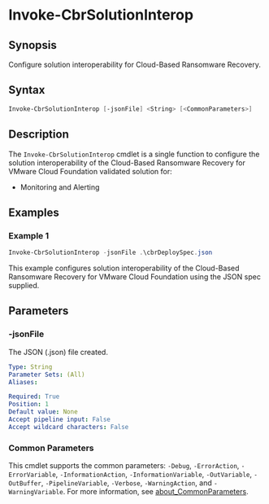 # Invoke-CbrSolutionInterop

## Synopsis

Configure solution interoperability for Cloud-Based Ransomware Recovery.

## Syntax

```powershell
Invoke-CbrSolutionInterop [-jsonFile] <String> [<CommonParameters>]
```

## Description

The `Invoke-CbrSolutionInterop` cmdlet is a single function to configure the solution interoperability of the Cloud-Based Ransomware Recovery for VMware Cloud Foundation validated solution for:

- Monitoring and Alerting

## Examples

### Example 1

```powershell
Invoke-CbrSolutionInterop -jsonFile .\cbrDeploySpec.json
```

This example configures solution interoperability of the Cloud-Based Ransomware Recovery for VMware Cloud Foundation using the JSON spec supplied.

## Parameters

### -jsonFile

The JSON (.json) file created.

```yaml
Type: String
Parameter Sets: (All)
Aliases:

Required: True
Position: 1
Default value: None
Accept pipeline input: False
Accept wildcard characters: False
```

### Common Parameters

This cmdlet supports the common parameters: `-Debug`, `-ErrorAction`, `-ErrorVariable`, `-InformationAction`, `-InformationVariable`, `-OutVariable`, `-OutBuffer`, `-PipelineVariable`, `-Verbose`, `-WarningAction`, and `-WarningVariable`. For more information, see [about_CommonParameters](http://go.microsoft.com/fwlink/?LinkID=113216).
